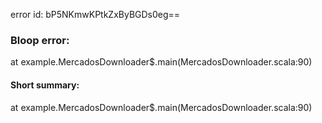 error id: bP5NKmwKPtkZxByBGDs0eg==
### Bloop error:

at example.MercadosDownloader$.main(MercadosDownloader.scala:90)
#### Short summary: 

at example.MercadosDownloader$.main(MercadosDownloader.scala:90)